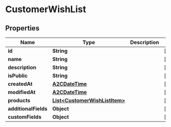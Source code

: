 

# CustomerWishList

## Properties

Name | Type | Description | Notes
------------ | ------------- | ------------- | -------------
**id** | **String** |  |  [optional]
**name** | **String** |  |  [optional]
**description** | **String** |  |  [optional]
**isPublic** | **String** |  |  [optional]
**createdAt** | [**A2CDateTime**](A2CDateTime.md) |  |  [optional]
**modifiedAt** | [**A2CDateTime**](A2CDateTime.md) |  |  [optional]
**products** | [**List&lt;CustomerWishListItem&gt;**](CustomerWishListItem.md) |  |  [optional]
**additionalFields** | **Object** |  |  [optional]
**customFields** | **Object** |  |  [optional]




